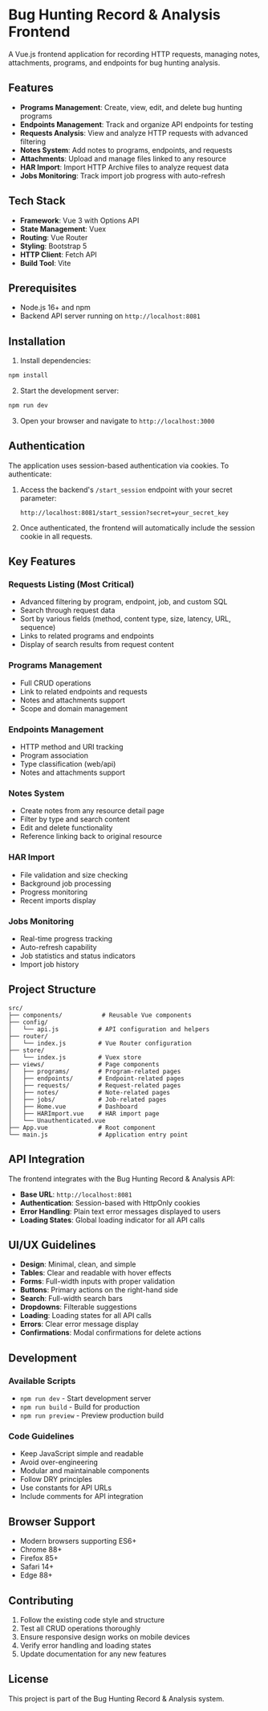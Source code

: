 # Bug Hunting Record & Analysis Frontend

A Vue.js frontend application for recording HTTP requests, managing notes, attachments, programs, and endpoints for bug hunting analysis.

## Features

- **Programs Management**: Create, view, edit, and delete bug hunting programs
- **Endpoints Management**: Track and organize API endpoints for testing
- **Requests Analysis**: View and analyze HTTP requests with advanced filtering
- **Notes System**: Add notes to programs, endpoints, and requests
- **Attachments**: Upload and manage files linked to any resource
- **HAR Import**: Import HTTP Archive files to analyze request data
- **Jobs Monitoring**: Track import job progress with auto-refresh

## Tech Stack

- **Framework**: Vue 3 with Options API
- **State Management**: Vuex
- **Routing**: Vue Router
- **Styling**: Bootstrap 5
- **HTTP Client**: Fetch API
- **Build Tool**: Vite

## Prerequisites

- Node.js 16+ and npm
- Backend API server running on `http://localhost:8081`

## Installation

1. Install dependencies:
```bash
npm install
```

2. Start the development server:
```bash
npm run dev
```

3. Open your browser and navigate to `http://localhost:3000`

## Authentication

The application uses session-based authentication via cookies. To authenticate:

1. Access the backend's `/start_session` endpoint with your secret parameter:
   ```
   http://localhost:8081/start_session?secret=your_secret_key
   ```

2. Once authenticated, the frontend will automatically include the session cookie in all requests.

## Key Features

### Requests Listing (Most Critical)
- Advanced filtering by program, endpoint, job, and custom SQL
- Search through request data
- Sort by various fields (method, content type, size, latency, URL, sequence)
- Links to related programs and endpoints
- Display of search results from request content

### Programs Management
- Full CRUD operations
- Link to related endpoints and requests
- Notes and attachments support
- Scope and domain management

### Endpoints Management
- HTTP method and URI tracking
- Program association
- Type classification (web/api)
- Notes and attachments support

### Notes System
- Create notes from any resource detail page
- Filter by type and search content
- Edit and delete functionality
- Reference linking back to original resource

### HAR Import
- File validation and size checking
- Background job processing
- Progress monitoring
- Recent imports display

### Jobs Monitoring
- Real-time progress tracking
- Auto-refresh capability
- Job statistics and status indicators
- Import job history

## Project Structure

```
src/
├── components/           # Reusable Vue components
├── config/
│   └── api.js           # API configuration and helpers
├── router/
│   └── index.js         # Vue Router configuration
├── store/
│   └── index.js         # Vuex store
├── views/               # Page components
│   ├── programs/        # Program-related pages
│   ├── endpoints/       # Endpoint-related pages
│   ├── requests/        # Request-related pages
│   ├── notes/           # Note-related pages
│   ├── jobs/            # Job-related pages
│   ├── Home.vue         # Dashboard
│   ├── HARImport.vue    # HAR import page
│   └── Unauthenticated.vue
├── App.vue              # Root component
└── main.js              # Application entry point
```

## API Integration

The frontend integrates with the Bug Hunting Record & Analysis API:

- **Base URL**: `http://localhost:8081`
- **Authentication**: Session-based with HttpOnly cookies
- **Error Handling**: Plain text error messages displayed to users
- **Loading States**: Global loading indicator for all API calls

## UI/UX Guidelines

- **Design**: Minimal, clean, and simple
- **Tables**: Clear and readable with hover effects
- **Forms**: Full-width inputs with proper validation
- **Buttons**: Primary actions on the right-hand side
- **Search**: Full-width search bars
- **Dropdowns**: Filterable suggestions
- **Loading**: Loading states for all API calls
- **Errors**: Clear error message display
- **Confirmations**: Modal confirmations for delete actions

## Development

### Available Scripts

- `npm run dev` - Start development server
- `npm run build` - Build for production
- `npm run preview` - Preview production build

### Code Guidelines

- Keep JavaScript simple and readable
- Avoid over-engineering
- Modular and maintainable components
- Follow DRY principles
- Use constants for API URLs
- Include comments for API integration

## Browser Support

- Modern browsers supporting ES6+
- Chrome 88+
- Firefox 85+
- Safari 14+
- Edge 88+

## Contributing

1. Follow the existing code style and structure
2. Test all CRUD operations thoroughly
3. Ensure responsive design works on mobile devices
4. Verify error handling and loading states
5. Update documentation for any new features

## License

This project is part of the Bug Hunting Record & Analysis system.
